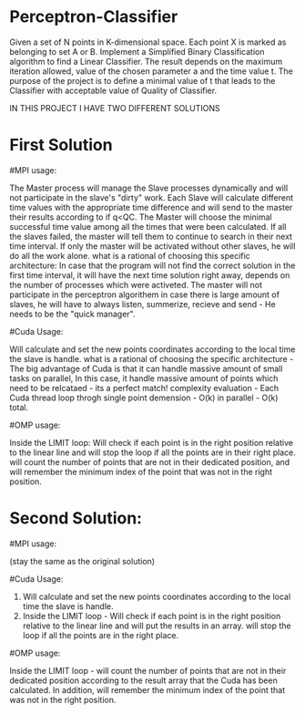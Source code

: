 # Perceptron-Classifier
Given a set of N points in K-dimensional space.
Each point X is marked as belonging to set A or B.
Implement a Simplified Binary Classification algorithm to find a Linear Classifier.
The result depends on the maximum iteration allowed, value of the chosen parameter a and the time value t.
The purpose of the project is to define a minimal value of t that leads to the Classifier with acceptable value of Quality of Classifier.

IN THIS PROJECT I HAVE TWO DIFFERENT SOLUTIONS

# First Solution

#MPI usage:

The Master process will manage the Slave processes dynamically and will not participate in the slave's "dirty" work.
Each Slave will calculate different time values with the appropriate time difference and will send to the master their results according to if q<QC.
The Master will choose the minimal successful time value among all the times that were been calculated.
If all the slaves failed, the master will tell them to continue to search in their next time interval.
If only the master will be activated without other slaves, he will do all the work alone.
what is a rational of choosing this specific architecture:
In case that the program will not find the correct solution in the first time interval, it will have the next time solution right away,
depends on the number of processes which were activeted.
The master will not participate in the perceptron algorithem in case there is large amount of slaves, he will have to always listen, 
summerize, recieve and send - He needs to be the "quick manager".


#Cuda Usage:

Will calculate and set the new points coordinates according to the local time the slave is handle.
what is a rational of choosing the specific architecture - 
The big advantage of Cuda is that it can handle massive amount of small tasks on parallel, 
In this case, it handle massive amount of points which need to be relcataed - its a perfect match!
complexity evaluation - 
Each Cuda thread loop throgh single point demension - O(k) in parallel - O(k) total.


#OMP usage:

Inside the LIMIT loop:
Will check if each point is in the right position relative to the linear line and will stop the loop if all the points are in their right place.
will count the number of points that are not in their dedicated position, and will remember the minimum index of the point that was not in the right position. 


# Second Solution:


#MPI usage:

(stay the same as the original solution)


#Cuda Usage:

1. Will calculate and set the new points coordinates according to the local time the slave is handle.
2. Inside the LIMIT loop - 
Will check if each point is in the right position relative to the linear line and will put the results in an array. 
will stop the loop if all the points are in the right place.


#OMP usage:

Inside the LIMIT loop - 
will count the number of points that are not in their dedicated position according to the result array that the Cuda has been calculated.
In addition, will remember the minimum index of the point that was not in the right position. 
